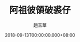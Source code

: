 ---
issue: 292
title: 阿祖彼領破裘仔
author: 趙玉華
date: 2018-09-13T00:00:00.000+08:00
topic: 懷想
difficulty: 2
wikidata: Q98095719
wikidata_link: https://www.wikidata.org/wiki/Q98095719
---